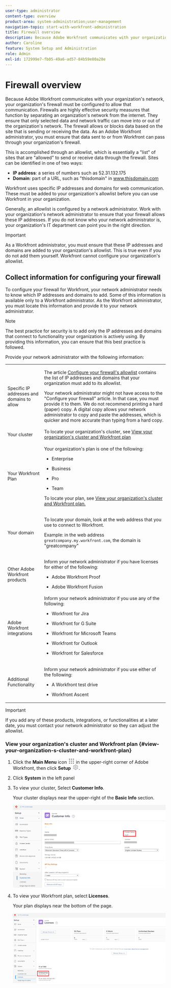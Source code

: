 ```yaml
---
user-type: administrator
content-type: overview
product-area: system-administration;user-management
navigation-topic: start-with-workfront-administration
title: Firewall overview
description: Because Adobe Workfront communicates with your organization's network, your organization's firewall must be configured to allow that communication. Firewalls are highly effective security measures that function by separating an organization's network from the internet. They ensure that only selected data and network traffic can move into or out of the organization's network. The firewall allows or blocks data based on the site that is sending or receiving the data. As an Adobe Workfront administrator, you must ensure that data sent to or from Workfront can pass through your organization's firewall.
author: Caroline
feature: System Setup and Administration
role: Admin
exl-id: 172999e7-fb05-49a6-ad57-84b59e80a28e
---
```

# Firewall overview

Because Adobe Workfront communicates with your organization's network, your organization's firewall must be configured to allow that communication. Firewalls are highly effective security measures that function by separating an organization's network from the internet. They ensure that only selected data and network traffic can move into or out of the organization's network. The firewall allows or blocks data based on the site that is sending or receiving the data. As an Adobe Workfront administrator, you must ensure that data sent to or from Workfront can pass through your organization's firewall.

This is accomplished through an allowlist, which is essentially a "list" of sites that are "allowed" to send or receive data through the firewall. Sites can be identified in one of two ways:

* **IP address**: a series of numbers such as 52.31.132.175
* **Domain**: part of a URL, such as "thisdomain" in www.thisdomain.com

Workfront uses specific IP addresses and domains for web communication. These must be added to your organization's allowlist before you can use Workfront in your organization.

Generally, an allowlist is configured by a network administrator. Work with your organization's network administrator to ensure that your firewall allows these IP addresses. If you do not know who your network administrator is, your organization's IT department can point you in the right direction.

>[!IMPORTANT]
>
>As a Workfront administrator, you must ensure that these IP addresses and domains are added to your organization's allowlist. This is true even if you do not add them yourself. Workfront cannot configure your organization's allowlist.

## Collect information for configuring your firewall

To configure your firewall for Workfront, your network administrator needs to know which IP addresses and domains to add. Some of this information is available only to a Workfront administrator. As the Workfront administrator, you must locate this information and provide it to your network administrator.

>[!NOTE]
>
>The best practice for security is to add only the IP addresses and domains that connect to functionality your organization is actively using. By providing this information, you can ensure that this best practice is followed.

Provide your network administrator with the following information:

<table style="table-layout:auto"> 
 <col> 
 <col> 
 <tbody> 
  <tr> 
   <td role="rowheader">Specific IP addresses and domains to allow</td> 
   <td> <p>The article <a href="../../administration-and-setup/get-started-wf-administration/configure-your-firewall.md" class="MCXref xref">Configure your firewall's allowlist</a> contains the list of IP addresses and domains that your organization must add to its allowlist. </p> <p>Your network administrator might not have access to the "Configure your firewall" article. In that case, you must provide it to them. We do not recommend printing a hard (paper) copy. A digital copy allows your network administrator to copy and paste the addresses, which is quicker and more accurate than typing from a hard copy.</p> </td> 
  </tr> 
  <tr> 
   <td role="rowheader">Your cluster</td> 
   <td>To locate your organization's cluster, see <a href="#view-your-organization-s-cluster-and-workfront-plan" class="MCXref xref">View your organization's cluster and Workfront plan</a></td> 
  </tr> 
  <tr> 
   <td role="rowheader">Your Workfront Plan</td> 
   <td> <p>Your organization's plan is one of the following:</p> 
    <ul> 
     <li> <p>Enterprise </p> </li> 
     <li> <p>Business </p> </li> 
     <li> <p>Pro </p> </li> 
     <li> <p>Team </p> </li> 
    </ul> <p>To locate your plan, see <a href="#view-your-organization-s-cluster-and-workfront-plan" class="MCXref xref">View your organization's cluster and Workfront plan.</a></p> </td> 
  </tr> 
  <tr> 
   <td role="rowheader">Your domain</td> 
   <td> <p>To locate your domain, look at the web address that you use to connect to Workfront.</p> <p>Example: in the web address <code>greatcompany.my.workfront.com</code>, the domain is "greatcompany"</p> </td> 
  </tr> 
  <tr> 
   <td role="rowheader">Other Adobe Workfront products</td> 
   <td> <p>Inform your network administrator if you have licenses for either of the following:</p> 
    <ul> 
     <li> <p>Adobe Workfront Proof</p> </li> 
     <li> <p>Adobe Workfront Fusion </p> </li> 
    </ul> </td> 
  </tr> 
  <tr> 
   <td role="rowheader">Adobe Workfront integrations</td> 
   <td>Inform your network administrator if you use any of the following:
    <ul>
     <li><p><p>Workfront for Jira</p></p></li>
     <li><p>Workfront for G Suite</p></li>
     <li><p>Workfront for Microsoft Teams</p></li>
     <li><p>Workfront for Outlook</p></li>
     <li><p>Workfront for Salesforce</p></li>
    </ul></td> 
  </tr> 
  <tr> 
   <td role="rowheader">Additional Functionality</td> 
   <td> <p>Inform your network administrator if you use either of the following:</p> 
    <ul> 
     <li> <p>A Workfront test drive</p> </li> 
     <li> <p>Workfront Ascent</p> </li> 
    </ul> </td> 
  </tr> 
 </tbody> 
</table>

>[!IMPORTANT]
>
>If you add any of these products, integrations, or functionalities at a later date, you must contact your network administrator so they can adjust the allowlist.

### View your organization's cluster and Workfront plan {#view-your-organization-s-cluster-and-workfront-plan}

1. Click the **Main Menu** icon ![](assets/main-menu-icon.png) in the upper-right corner of Adobe Workfront, then click **Setup** ![](assets/gear-icon-settings.png).

1. Click **System** in the left panel
1. To view your cluster, Select **Customer Info**.

   Your cluster displays near the upper-right of the **Basic Info** section.

   ![](assets/locate-cluster.png)

1. To view your Workfront plan, select **Licenses**.

   Your plan displays near the bottom of the page.

   ![](assets/locate-plan.png)
